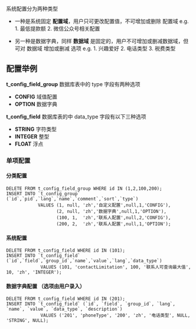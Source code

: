 系统配置分为两种类型
- 一种是系统固定 **配置域**，用户只可更改配置值，不可增加或删除 配置域
  e.g.  1. 最低提款额  2. 微信公众号相关配置
  
- 另一种是数据字典，同样 **数据域** 是固定的，用户不可增加或删减数据域，但可对 数据域 增加或删减 选项
  e.g.  1. 兴趣爱好   2. 电话类型   3. 税费类型


## 配置举例
**t_config_field_group** 数据库表中的 type 字段有两种选项
- **CONFIG**  域值配置
- **OPTION**  数据字典

**t_config_field**  数据库表的中 data_type 字段有以下三种选项
- **STRING**   字符类型
- **INTEGER**  整型
- **FLOAT**    浮点

### 单项配置

#### 分类配置
```shell
DELETE FROM t_config_field_group WHERE id IN (1,2,100,200);
INSERT INTO `t_config_group` (`id`,`pid`,`lang`,`name`,`comment`,`sort`,`type`)
            VALUES (1, null, 'zh','自定义配置',null,1,'CONFIG'),
                   (2, null, 'zh','数据字典',null,1,'OPTION'),
                   (100, 1,  'zh','联系人配置',null,2,'CONFIG'),
                   (200, 2,  'zh','联系人配置',null,1,'OPTION');
```

#### 系统配置
```shell
DELETE FROM t_config_field WHERE id IN (101);
INSERT INTO `t_config_field` (`id`,`field`,`group_id`,`name`,`value`,`lang`,`data_type`)
             VALUES (101, 'contactLimitation', 100, '联系人可查询最大值', 10, 'zh', 'INTEGER');
```

#### 数据字典配置 （选项由用户录入）
```shell
DELETE FROM t_config_field WHERE id IN (201);
INSERT INTO `t_config_field` (`id`, `field`, `group_id`, `lang`, `name`, `value`, `data_type`, `description`)
             VALUES ('201', 'phoneType', '200', 'zh', '电话类型', NULL, 'STRING', NULL);
```
